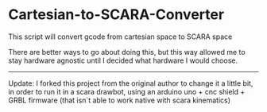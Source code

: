 # Cartesian-to-SCARA-Converter
This script will convert gcode from cartesian space to SCARA space


There are better ways to go about doing this, but this way allowed me to stay hardware agnostic until I decided what hardware I would choose.

----------

Update: I forked this project from the original author to change it a little bit, in order to run it in a scara drawbot, using an arduino uno + cnc shield + GRBL firmware (that isn´t able to work native with scara kinematics)
